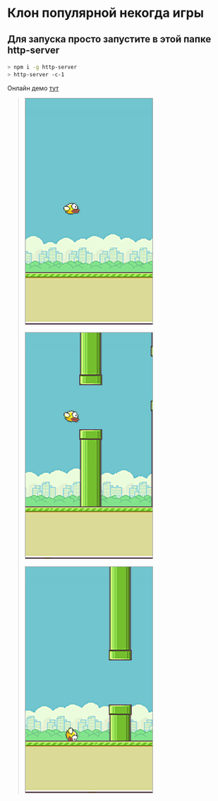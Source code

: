 # Клон популярной некогда игры

## Для запуска просто запустите в этой папке http-server

```bash
> npm i -g http-server
> http-server -c-1
```

Онлайн демо [тут](https://vicimpa.github.io/scrappy-bird/)

>
> ![normal](screen/img1.png)
>
> ![normal](screen/img2.png)
>
> ![normal](screen/img3.png)
>
